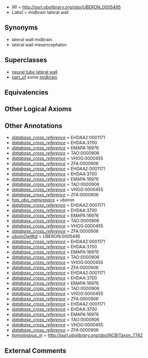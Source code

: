  * *IRI* = http://purl.obolibrary.org/obo/UBERON_0005495
 * *Label* = midbrain lateral wall

## Synonyms

 * lateral wall midbrain
 * lateral wall mesencephalon

## Superclasses

 * [neural tube lateral wall](../../UBERON/96/UBERON_0005496.md)
 * [part_of](../../BFO/50/BFO_0000050.md) some [midbrain](../../UBERON/91/UBERON_0001891.md)

## Equivalencies


## Other Logical Axioms


## Other Annotations

 * *[database_cross_reference](../../ef/oboInOwl#hasDbXref.md)* = EHDAA2:0001171
 * *[database_cross_reference](../../ef/oboInOwl#hasDbXref.md)* = EHDAA:3700
 * *[database_cross_reference](../../ef/oboInOwl#hasDbXref.md)* = EMAPA:16976
 * *[database_cross_reference](../../ef/oboInOwl#hasDbXref.md)* = TAO:0000906
 * *[database_cross_reference](../../ef/oboInOwl#hasDbXref.md)* = VHOG:0000455
 * *[database_cross_reference](../../ef/oboInOwl#hasDbXref.md)* = ZFA:0000906
 * *[database_cross_reference](../../ef/oboInOwl#hasDbXref.md)* = EHDAA2:0001171
 * *[database_cross_reference](../../ef/oboInOwl#hasDbXref.md)* = EHDAA:3700
 * *[database_cross_reference](../../ef/oboInOwl#hasDbXref.md)* = EMAPA:16976
 * *[database_cross_reference](../../ef/oboInOwl#hasDbXref.md)* = TAO:0000906
 * *[database_cross_reference](../../ef/oboInOwl#hasDbXref.md)* = VHOG:0000455
 * *[database_cross_reference](../../ef/oboInOwl#hasDbXref.md)* = ZFA:0000906
 * *[has_obo_namespace](../../ce/oboInOwl#hasOBONamespace.md)* = uberon
 * *[database_cross_reference](../../ef/oboInOwl#hasDbXref.md)* = EHDAA2:0001171
 * *[database_cross_reference](../../ef/oboInOwl#hasDbXref.md)* = EHDAA:3700
 * *[database_cross_reference](../../ef/oboInOwl#hasDbXref.md)* = EMAPA:16976
 * *[database_cross_reference](../../ef/oboInOwl#hasDbXref.md)* = TAO:0000906
 * *[database_cross_reference](../../ef/oboInOwl#hasDbXref.md)* = VHOG:0000455
 * *[database_cross_reference](../../ef/oboInOwl#hasDbXref.md)* = ZFA:0000906
 * *[oboInOwl#id](../../id/oboInOwl#id.md)* = UBERON:0005495
 * *[database_cross_reference](../../ef/oboInOwl#hasDbXref.md)* = EHDAA2:0001171
 * *[database_cross_reference](../../ef/oboInOwl#hasDbXref.md)* = EHDAA:3700
 * *[database_cross_reference](../../ef/oboInOwl#hasDbXref.md)* = EMAPA:16976
 * *[database_cross_reference](../../ef/oboInOwl#hasDbXref.md)* = TAO:0000906
 * *[database_cross_reference](../../ef/oboInOwl#hasDbXref.md)* = VHOG:0000455
 * *[database_cross_reference](../../ef/oboInOwl#hasDbXref.md)* = ZFA:0000906
 * *[database_cross_reference](../../ef/oboInOwl#hasDbXref.md)* = EHDAA2:0001171
 * *[database_cross_reference](../../ef/oboInOwl#hasDbXref.md)* = EHDAA:3700
 * *[database_cross_reference](../../ef/oboInOwl#hasDbXref.md)* = EMAPA:16976
 * *[database_cross_reference](../../ef/oboInOwl#hasDbXref.md)* = TAO:0000906
 * *[database_cross_reference](../../ef/oboInOwl#hasDbXref.md)* = VHOG:0000455
 * *[database_cross_reference](../../ef/oboInOwl#hasDbXref.md)* = ZFA:0000906
 * *[database_cross_reference](../../ef/oboInOwl#hasDbXref.md)* = EHDAA2:0001171
 * *[database_cross_reference](../../ef/oboInOwl#hasDbXref.md)* = EHDAA:3700
 * *[database_cross_reference](../../ef/oboInOwl#hasDbXref.md)* = EMAPA:16976
 * *[database_cross_reference](../../ef/oboInOwl#hasDbXref.md)* = TAO:0000906
 * *[database_cross_reference](../../ef/oboInOwl#hasDbXref.md)* = VHOG:0000455
 * *[database_cross_reference](../../ef/oboInOwl#hasDbXref.md)* = ZFA:0000906
 * *[homologous_in](../../core#homologous/in/core#homologous_in.md)* = http://purl.obolibrary.org/obo/NCBITaxon_7742

## External Comments

